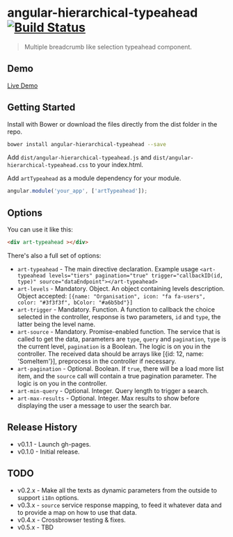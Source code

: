 # angular-hierarchical-typeahead [![Build Status](https://travis-ci.org/arthurianx/angular-hierarchical-typeahead.png?branch=master)](https://travis-ci.org/arthurianx/angular-hierarchical-typeahead)

> Multiple breadcrumb like selection typeahead component.

## Demo

[Live Demo](http://arthurianx.github.io/angular-hierarchical-typeahead/demo)

## Getting Started

Install with Bower or download the files directly from the dist folder in the repo.

```bash
bower install angular-hierarchical-typeahead --save
```

Add `dist/angular-hierarchical-typeahead.js` and `dist/angular-hierarchical-typeahead.css` to your index.html.


Add `artTypeahead` as a module dependency for your module.

```js
angular.module('your_app', ['artTypeahead']);
```

## Options


You can use it like this:

```html
<div art-typeahead ></div>
```

There's also a full set of options:



* `art-typeahead` - The main directive declaration. Example usage `<art-typeahead levels="tiers" pagination="true" trigger="callbackID(id, type)" source="dataEndpoint"></art-typeahead>`
* `art-levels` - Mandatory. Object. An object containing levels description. Object accepted: `[{name: "Organisation", icon: "fa fa-users", color: "#3f3f3f", bColor: "#a6b5bd"}]`
* `art-trigger` - Mandatory.  Function. A function to callback the choice selected in the controller, response is two parameters, `id` and `type`, the latter being the level name.
* `art-source` - Mandatory.  Promise-enabled function. The service that is called to get the data, parameters are `type`, `query` and `pagination`, `type` is the current level, `pagination` is a Boolean. The logic is on you in the controller. The received data should be arrays like [{id: 12, name: 'SomeItem'}], preprocess in the controller if necessary.
* `art-pagination` - Optional. Boolean. If `true`, there will be a load more list item, and the `source` call will contain a true pagination parameter. The logic is on you in the controller.
* `art-min-query` - Optional. Integer. Query length to trigger a search.
* `art-max-results` - Optional. Integer. Max results to show before displaying the user a message to user the search bar.




## Release History
 * v0.1.1 - Launch gh-pages.
 * v0.1.0 - Initial release.

## TODO
 * v0.2.x - Make all the texts as dynamic parameters from the outside to support `i18n` options.
 * v0.3.x - `source` service response mapping, to feed it whatever data and to provide a map on how to use that data.
 * v0.4.x - Crossbrowser testing & fixes.
 * v0.5.x - TBD


